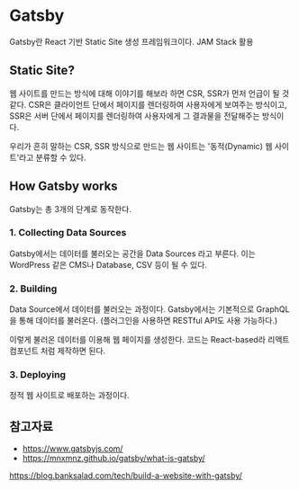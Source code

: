 # Gatsby

Gatsby란 React 기반 Static Site 생성 프레임워크이다.  JAM Stack 활용

## Static Site?

웹 사이트를 만드는 방식에 대해 이야기를 해보라 하면 CSR, SSR가 먼저 언급이 될 것 같다. CSR은 클라이언트 단에서 페이지를 렌더링하여 사용자에게 보여주는 방식이고, SSR은 서버 단에서 페이지를 렌더링하여 사용자에게 그 결과물을 전달해주는 방식이다. 

우리가 흔히 말하는 CSR, SSR 방식으로 만드는 웹 사이트는 '동적(Dynamic) 웹 사이트'라고 분류할 수 있다. 

## How Gatsby works

Gatsby는 총 3개의 단계로 동작한다. 

### 1. Collecting Data Sources

Gatsby에서는 데이터를 불러오는 공간을 Data Sources 라고 부른다. 이는 WordPress 같은 CMS나 Database, CSV 등이 될 수 있다. 

### 2. Building

Data Source에서 데이터를 불러오는 과정이다. Gatsby에서는 기본적으로 GraphQL을 통해 데이터를 불러온다. (플러그인을 사용하면 RESTful API도 사용 가능하다.)

이렇게 불러온 데이터를 이용해 웹 페이지를 생성한다. 코드는 React-based라 리액트 컴포넌트 처럼 제작하면 된다. 

### 3. Deploying

정적 웹 사이트로 배포하는 과정이다. 



## 참고자료

- https://www.gatsbyjs.com/
- https://mnxmnz.github.io/gatsby/what-is-gatsby/

https://blog.banksalad.com/tech/build-a-website-with-gatsby/



